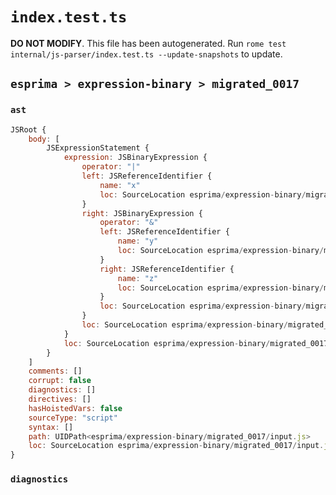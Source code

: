 # `index.test.ts`

**DO NOT MODIFY**. This file has been autogenerated. Run `rome test internal/js-parser/index.test.ts --update-snapshots` to update.

## `esprima > expression-binary > migrated_0017`

### `ast`

```javascript
JSRoot {
	body: [
		JSExpressionStatement {
			expression: JSBinaryExpression {
				operator: "|"
				left: JSReferenceIdentifier {
					name: "x"
					loc: SourceLocation esprima/expression-binary/migrated_0017/input.js 1:0-1:1 (x)
				}
				right: JSBinaryExpression {
					operator: "&"
					left: JSReferenceIdentifier {
						name: "y"
						loc: SourceLocation esprima/expression-binary/migrated_0017/input.js 1:4-1:5 (y)
					}
					right: JSReferenceIdentifier {
						name: "z"
						loc: SourceLocation esprima/expression-binary/migrated_0017/input.js 1:8-1:9 (z)
					}
					loc: SourceLocation esprima/expression-binary/migrated_0017/input.js 1:4-1:9
				}
				loc: SourceLocation esprima/expression-binary/migrated_0017/input.js 1:0-1:9
			}
			loc: SourceLocation esprima/expression-binary/migrated_0017/input.js 1:0-1:9
		}
	]
	comments: []
	corrupt: false
	diagnostics: []
	directives: []
	hasHoistedVars: false
	sourceType: "script"
	syntax: []
	path: UIDPath<esprima/expression-binary/migrated_0017/input.js>
	loc: SourceLocation esprima/expression-binary/migrated_0017/input.js 1:0-2:0
}
```

### `diagnostics`

```

```
